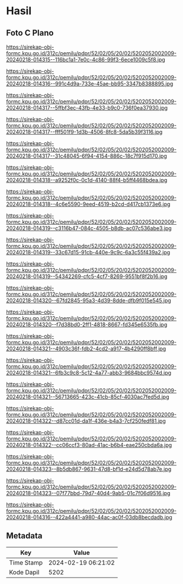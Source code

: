 # Hasil

## Foto C Plano

https://sirekap-obj-formc.kpu.go.id/312c/pemilu/pdpr/52/02/05/20/02/5202052002009-20240218-014315--116bc1a1-7e0c-4c86-99f3-6ece1009c5f8.jpg

https://sirekap-obj-formc.kpu.go.id/312c/pemilu/pdpr/52/02/05/20/02/5202052002009-20240218-014316--991c4d9a-733e-45ae-bb95-3347b8388895.jpg

https://sirekap-obj-formc.kpu.go.id/312c/pemilu/pdpr/52/02/05/20/02/5202052002009-20240218-014317--5ffbf3ec-43fb-4e33-b9c0-736f0ea37930.jpg

https://sirekap-obj-formc.kpu.go.id/312c/pemilu/pdpr/52/02/05/20/02/5202052002009-20240218-014317--fff501f9-1d3b-4506-8fc8-5da5b39f3116.jpg

https://sirekap-obj-formc.kpu.go.id/312c/pemilu/pdpr/52/02/05/20/02/5202052002009-20240218-014317--31c48045-6f94-4154-886c-18c7f915d170.jpg

https://sirekap-obj-formc.kpu.go.id/312c/pemilu/pdpr/52/02/05/20/02/5202052002009-20240218-014318--a9252f0c-0c1d-4140-88f4-b5ff4468bdea.jpg

https://sirekap-obj-formc.kpu.go.id/312c/pemilu/pdpr/52/02/05/20/02/5202052002009-20240218-014318--4c6e5590-9eed-4519-b2cd-d417cb1373e6.jpg

https://sirekap-obj-formc.kpu.go.id/312c/pemilu/pdpr/52/02/05/20/02/5202052002009-20240218-014319--c3116b47-084c-4505-b8db-ac07c536abe3.jpg

https://sirekap-obj-formc.kpu.go.id/312c/pemilu/pdpr/52/02/05/20/02/5202052002009-20240218-014319--33c67d15-91cb-440e-9c9c-6a3c55f439a2.jpg

https://sirekap-obj-formc.kpu.go.id/312c/pemilu/pdpr/52/02/05/20/02/5202052002009-20240218-014319--54342269-cfc5-4cf7-8269-9551bf8f2b16.jpg

https://sirekap-obj-formc.kpu.go.id/312c/pemilu/pdpr/52/02/05/20/02/5202052002009-20240218-014320--67fd2845-95a3-4d39-8dde-dfb9f015e545.jpg

https://sirekap-obj-formc.kpu.go.id/312c/pemilu/pdpr/52/02/05/20/02/5202052002009-20240218-014320--f7d38bd0-2ff1-4818-8667-fd345e6535fb.jpg

https://sirekap-obj-formc.kpu.go.id/312c/pemilu/pdpr/52/02/05/20/02/5202052002009-20240218-014321--4903c36f-fdb2-4cd2-a917-4b4290ff8bff.jpg

https://sirekap-obj-formc.kpu.go.id/312c/pemilu/pdpr/52/02/05/20/02/5202052002009-20240218-014321--6fb3c9c8-5c12-4a77-abb3-9684bbc9574d.jpg

https://sirekap-obj-formc.kpu.go.id/312c/pemilu/pdpr/52/02/05/20/02/5202052002009-20240218-014321--56713665-423c-41cb-85cf-4030ac7fed5d.jpg

https://sirekap-obj-formc.kpu.go.id/312c/pemilu/pdpr/52/02/05/20/02/5202052002009-20240218-014322--d87cc01d-da1f-436e-b4a3-7cf250fedf81.jpg

https://sirekap-obj-formc.kpu.go.id/312c/pemilu/pdpr/52/02/05/20/02/5202052002009-20240218-014322--cc06ccf3-80ad-41ac-b6b4-eae250cbda6a.jpg

https://sirekap-obj-formc.kpu.go.id/312c/pemilu/pdpr/52/02/05/20/02/5202052002009-20240218-014323--8b5db867-9631-47d8-bf1d-e24d5d78ab7e.jpg

https://sirekap-obj-formc.kpu.go.id/312c/pemilu/pdpr/52/02/05/20/02/5202052002009-20240218-014323--07f77bbd-79d7-40d4-9ab5-01c7f06d9516.jpg

https://sirekap-obj-formc.kpu.go.id/312c/pemilu/pdpr/52/02/05/20/02/5202052002009-20240218-014316--422a4441-a980-44ac-ac0f-03db8becdadb.jpg


## Metadata

| Key        | Value               |
| ---------- | ------------------- |
| Time Stamp | 2024-02-19 06:21:02 |
| Kode Dapil | 5202                |



